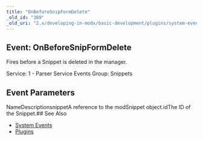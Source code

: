```yaml
---
title: "OnBeforeSnipFormDelete"
_old_id: "389"
_old_uri: "2.x/developing-in-modx/basic-development/plugins/system-events/onbeforesnipformdelete"
---
```


## Event: OnBeforeSnipFormDelete

Fires before a Snippet is deleted in the manager.

Service: 1 - Parser Service Events 
Group: Snippets

## Event Parameters

NameDescriptionsnippetA reference to the modSnippet object.idThe ID of the Snippet.## See Also

- [System Events](developing-in-modx/basic-development/plugins/system-events "System Events")
- [Plugins](developing-in-modx/basic-development/plugins "Plugins")